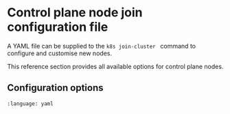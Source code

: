 # Control plane node join configuration file

A YAML file can be supplied to the `k8s join-cluster ` command to configure and
customise new nodes.

This reference section provides all available options for control plane nodes.

## Configuration options

```{literalinclude} /src/_parts/control_plane_join_config.yaml
:language: yaml
```

